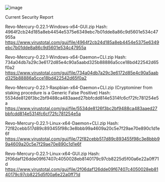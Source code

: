 
![image](https://food.revo.network/assets/img/logo/logo-2.svg)

Current Security Report

Revo-Mercury-0.22.1-Windows-x64-GUI.zip
Hash: 4964f2cb24d185a8eb4454e5375e6349ebc7b01dde8a86c9d5601e534c47955a
https://www.virustotal.com/gui/file/4964f2cb24d185a8eb4454e5375e6349ebc7b01dde8a86c9d5601e534c47955a

Revo-Mercury-0.22.1-Windows-x64-Daemon+CLI.zip
Hash: 734a04db7a29c3e6172d85e4c90a5aabd325b88886a5cce18bd422542d65f0a2
https://www.virustotal.com/gui/file/734a04db7a29c3e6172d85e4c90a5aabd325b88886a5cce18bd422542d65f0a2

Revo-Mercury-0.22.1-Raspbian-x64-Daemon+CLI.zip (Cryptominer from staking procedure is a Generic False Positive)
Hash: 5534de8126f3bc2bf9488ca483aaed27bbfcdd814e5314fc6cf72fc781254e5a
https://www.virustotal.com/gui/file/5534de8126f3bc2bf9488ca483aaed27bbfcdd814e5314fc6cf72fc781254e5a

Revo-Mercury-0.22.1-Linux-x64-Daemon+CLI.zip
Hash: 72f82cebb517d89c893455f98c3e8bbb99a4609a20c5e7f29ae70e890c1d1e6f
https://www.virustotal.com/gui/file/72f82cebb517d89c893455f98c3e8bbb99a4609a20c5e7f29ae70e890c1d1e6f

Revo-Mercury-0.22.1-Linux-x64-GUI.zip
Hash: 2f06daf126dde09f67407c4050028eb8140179c97cb8225d5f00a6e22a0ff71d
https://www.virustotal.com/gui/file/2f06daf126dde09f67407c4050028eb8140179c97cb8225d5f00a6e22a0ff71d
